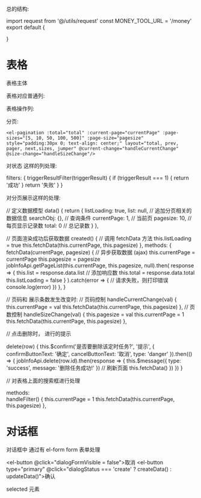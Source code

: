 总的结构:

<div class="app-container">

</div>

<script>
import api from '@/api/sysconfig/jobInfo'
export default {
  
}
</script>


import request from '@/utils/request'
const MONEY_TOOL_URL = '/money'
export default {
 
}

#   表格

表格主体
<el-table
      v-loading="listLoading"
      :data="list"
      element-loading-text="Loading"
      border
      fit
      highlight-current-row>
</el-table>

表格对应普通列:

  <el-table-column label="上次触发的结果" width="80" align="center">
        <template slot-scope="scope">
<el-tag :type ="scope.row.triggerLastResult | statusStyleFilter">{{ scope.row.triggerLastResult |triggerResultFilter }</el-tag>
        </template>
      </el-table-column>

表格操作列:

  <el-table-column label="操作" fixed="right">
        <template slot-scope="scope">
          <el-button v-if="scope.row.triggerStatus !=1" type="info" size="mini" icon="el-icon-edit" @click="enable(scope.row)">启用</el-button>
          <el-button v-if="scope.row.triggerStatus !=0" type="danger" size="mini" icon="el-icon-edit" @click="disable(scope.row)">禁用</el-button>
          <el-button type="success" size="mini" icon="el-icon-setting" @click="handler(scope.row)">执行一次</el-button>
          <el-button v-if="scope.row.triggerStatus !=1" type="danger" size="mini" icon="el-icon-setting" @click="delete(scope.row)">删除</el-button>
        </template>
</el-table-column>

分页:

 <!--添加分页处理-->
    <el-pagination :total="total" :current-page="currentPage" :page-sizes="[5, 10, 50, 100, 500]" :page-size="pagesize" style="padding:30px 0; text-align: center;" layout="total, prev, pager, next,sizes, jumper" @current-change="handleCurrentChange" @size-change="handleSizeChange"/>


对状态 这样的列处理:

filters: {
  triggerResultFilter(triggerResult) {
  if (triggerResult === 1) {
    return '成功'
  }
  return '失败'
  }
}

对分页展示这样的处理:

  // 定义数据模型
  data() {
    return {
      listLoading: true,
      list: null,
      // 追加分页相关的数据信息
      searchObj: {}, // 查询条件
      currentPage: 1, // 当前页
      pagesize: 10, // 每页显示记录数
      total: 0 // 总记录数
    }
  },

// 页面渲染成功后获取数据
  created() {
    // 调用 fetchData 方法
    this.listLoading = true
    this.fetchData(this.currentPage, this.pagesize)
  },
  methods: {
    fetchData(currentPage, pagesize) {
      // 异步获取数据 (ajax)
      this.currentPage = currentPage
      this.pagesize = pagesize
      jobInfoApi.getPageList(this.currentPage, this.pagesize, null).then(
        response => {
          this.list = response.data.list
          // 添加响应数
          this.total = response.data.total
          this.listLoading = false
        }
      ).catch(error => {
        // 请求失败，则打印错误
        console.log(error)
      })
    },
  }

// 页码和 展示条数发生改变时:
 // 页码控制
    handleCurrentChange(val) {
      this.currentPage = val
      this.fetchData(this.currentPage, this.pagesize)
    },
    // 页数控制
    handleSizeChange(val) {
      this.pagesize = val
      this.currentPage = 1
      this.fetchData(this.currentPage, this.pagesize)
    },

// 点击删除时， 进行的提示

delete(row) {
      this.$confirm('是否要删除该定时任务?', '提示', {
        confirmButtonText: '确定',
        cancelButtonText: '取消',
        type: 'danger'
      }).then(() => {
        jobInfoApi.delete(row.id).then(response => {
          this.$message({
            type: 'success',
            message: '删除任务成功!'
          })
          // 刷新页面
          this.fetchData()
        })
      })
    }

// 对表格上面的搜索框进行处理
  <div class="app-container">
  <div class="filter-container">
        <el-input v-model="searchObj.keyword" placeholder="关键字" style="width: 200px;" class="filter-item" @change="handleFilter"/>
      </div>
      <el-table>
      </div-table>
</div>

methods:  
  handleFilter() {
      this.currentPage = 1
      this.fetchData(this.currentPage, this.pagesize)
    },


#  对话框

对话框中 通过有  el-form  form 表单处理
 <el-dialog :visible.sync="dialogFormVisible" title="维护规则">
      <el-form
        ref="dataForm"
        :model="temp"
        label-position="left"
        style="width:400px; margin-left:50px;"
      >
        <!--开始添加元素-->
        <el-form-item label="规则名称:" prop="name">
          <el-col :span="18"><el-input v-model="temp.name"/></el-col>
        </el-form-item>
      </el-form>
      <div slot="footer" class="dialog-footer">
        <el-button @click="dialogFormVisible = false">取消</el-button>
        <el-button
          type="primary"
          @click="dialogStatus === 'create' ? createData() : updateData()">确认</el-button
        >
      </div>
    </el-dialog>


 selected 元素

  <!--select 框-->
  <el-form-item label="选择条件:">
    <el-select v-model="temp.conditionId" class="filter-item">
      <el-option
        v-for="item in conditions"
        :key="item.id"
        :label="item.name"
        :value="item.id"
      />
    </el-select>
  </el-form-item>







